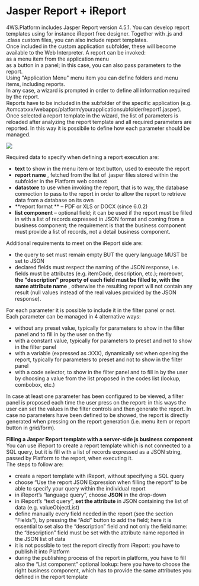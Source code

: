 # Jasper Report + iReport

4WS.Platform includes Jasper Report version 4.5.1. You can develop report templates using for instance iReport free designer. Together with .js and .class custom files, you can also include report templates.\
Once included in the custom application subfolder, these will become available to the Web Interpreter. A report can be invoked:\
as a menu item from the application menu\
as a button in a panel; in this case, you can also pass parameters to the report.\
Using "Application Menu" menu item you can define folders and menu items, including reports.\
In any case, a wizard is prompted in order to define all information required by the report.\
Reports have to be included in the subfolder of the specific application (e.g. /tomcatxxx/webapps/platform/yourapplicationsubfolder/report1.jasper).\
Once selected a report template in the wizard, the list of parameters is reloaded after analyzing the report template and all required parameters are reported. In this way it is possibile to define how each parameter should be managed.

![](http://4wsplatform.org/wp-content/uploads/2015/12/newReport-1024x522.jpg)

Required data to specify when defining a report execution are:

* **text**  to show in the menu item or text button, used to execute the report
* **report name** , fetched from the list of .jasper files stored within the subfolder in the Platform web context
* **datastore**  to use when invoking the report, that is to way, the database connection to pass to the report in order to allow the report to retrieve data from a database on its own
* **report format ** – PDF or XLS or DOCX (since 6.0.2)
* **list component**  – optional field; it can be used if the report must be filled in with a list of records expressed in JSON format and coming from a business component; the requirement is that the business component must provide a list of records, not a detail business component.

Additional requirements to meet on the iReport side are:

* the query to set must remain empty BUT the query language MUST be set to JSON
* declared fields must respect the naming of the JSON response, i.e. fields must be attributes (e.g. itemCode, description, etc.); moreover,  **the "description" property of each field must be filled to, with the same attribute name** , otherwise the resulting report will not contain any result (null values instead of the real values provided by the JSON response).

For each parameter it is possible to include it in the filter panel or not.\
Each parameter can be managed in 4 alternative ways:

* without any preset value, typically for parameters to show in the filter panel and to fill in by the user on the fly
* with a constant value, typically for parameters to preset and not to show in the filter panel
* with a variable (expressed as :XXX), dynamically set when opening the report, typically for parameters to preset and not to show in the filter panel
* with a code selector, to show in the filter panel and to fill in by the user by choosing a value from the list proposed in the codes list (lookup, combobox, etc.)

In case at least one parameter has been configured to be viewed, a filter panel is proposed each time the user press on the report: in this ways the user can set the values in the filter controls and then generate the report. In case no parameters have been defined to be showed, the report is directly generated when pressing on the report generation (i.e. menu item or report button in grid/form).

**Filling a Jasper Report template with a server-side js business component**\
You can use iReport to create a report template which is not connected to a SQL query, but it is fill with a list of records expressed as a JSON string, passed by Platform to the report, when executing it.\
The steps to follow are:

* create a report template with iReport, without specifying a SQL query
* choose “Use the report JSON Expression when filling the report” to be able to specify your query within the individual report
* in iReport’s “language query”, choose  **JSON**  in the drop-down
* in iReport’s “text query”,  **set the attribute**  in JSON containing the list of data (e.g. valueObjectList)
* define manually every field needed in the report (see the section “Fields”), by pressing the “Add” button to add the field; here it is essential to set also the “description” field and not only the field name: the “description” field must be set with the attribute name reported in the JSON list of data
* it is not possible to test the report directly from iReport: you have to publish it into Platform
* during the publishing process of the report in platform, you have to fill also the “List component” optional lookup: here you have to choose the right business component, which has to provide the same attributes you defined in the report template
